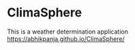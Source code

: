 # ClimaSphere
 This is a weather determination application
https://abhikpanja.github.io/ClimaSphere/

